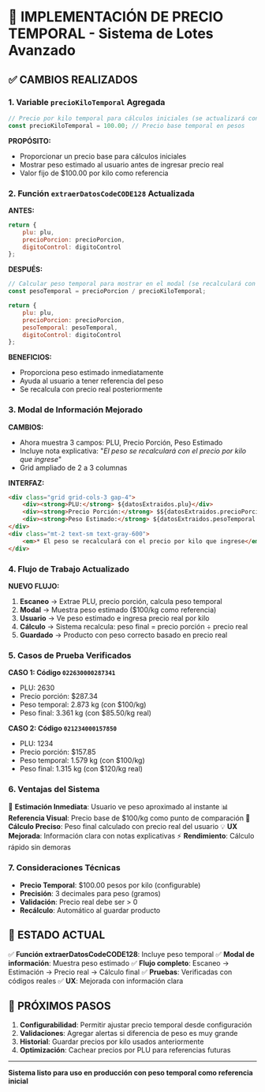 # 🎯 IMPLEMENTACIÓN DE PRECIO TEMPORAL - Sistema de Lotes Avanzado

## ✅ **CAMBIOS REALIZADOS**

### **1. Variable `precioKiloTemporal` Agregada**

```javascript
// Precio por kilo temporal para cálculos iniciales (se actualizará con el precio real del usuario)
const precioKiloTemporal = 100.00; // Precio base temporal en pesos
```

**PROPÓSITO:**
- Proporcionar un precio base para cálculos iniciales
- Mostrar peso estimado al usuario antes de ingresar precio real
- Valor fijo de $100.00 por kilo como referencia

### **2. Función `extraerDatosCodeCODE128` Actualizada**

**ANTES:**
```javascript
return {
    plu: plu,
    precioPorcion: precioPorcion,
    digitoControl: digitoControl
};
```

**DESPUÉS:**
```javascript
// Calcular peso temporal para mostrar en el modal (se recalculará con precio real)
const pesoTemporal = precioPorcion / precioKiloTemporal;

return {
    plu: plu,
    precioPorcion: precioPorcion,
    pesoTemporal: pesoTemporal,
    digitoControl: digitoControl
};
```

**BENEFICIOS:**
- Proporciona peso estimado inmediatamente
- Ayuda al usuario a tener referencia del peso
- Se recalcula con precio real posteriormente

### **3. Modal de Información Mejorado**

**CAMBIOS:**
- Ahora muestra 3 campos: PLU, Precio Porción, Peso Estimado
- Incluye nota explicativa: "*El peso se recalculará con el precio por kilo que ingrese*"
- Grid ampliado de 2 a 3 columnas

**INTERFAZ:**
```html
<div class="grid grid-cols-3 gap-4">
    <div><strong>PLU:</strong> ${datosExtraidos.plu}</div>
    <div><strong>Precio Porción:</strong> $${datosExtraidos.precioPorcion.toFixed(2)}</div>
    <div><strong>Peso Estimado:</strong> ${datosExtraidos.pesoTemporal.toFixed(3)} kg</div>
</div>
<div class="mt-2 text-sm text-gray-600">
    <em>* El peso se recalculará con el precio por kilo que ingrese</em>
</div>
```

### **4. Flujo de Trabajo Actualizado**

**NUEVO FLUJO:**
1. **Escaneo** → Extrae PLU, precio porción, calcula peso temporal
2. **Modal** → Muestra peso estimado ($100/kg como referencia)
3. **Usuario** → Ve peso estimado e ingresa precio real por kilo
4. **Cálculo** → Sistema recalcula: peso final = precio porción ÷ precio real
5. **Guardado** → Producto con peso correcto basado en precio real

### **5. Casos de Prueba Verificados**

**CASO 1: Código `022630000287341`**
- PLU: 2630
- Precio porción: $287.34
- Peso temporal: 2.873 kg (con $100/kg)
- Peso final: 3.361 kg (con $85.50/kg real)

**CASO 2: Código `021234000157850`**
- PLU: 1234
- Precio porción: $157.85
- Peso temporal: 1.579 kg (con $100/kg)
- Peso final: 1.315 kg (con $120/kg real)

### **6. Ventajas del Sistema**

🎯 **Estimación Inmediata**: Usuario ve peso aproximado al instante
📊 **Referencia Visual**: Precio base de $100/kg como punto de comparación
🔄 **Cálculo Preciso**: Peso final calculado con precio real del usuario
💡 **UX Mejorada**: Información clara con notas explicativas
⚡ **Rendimiento**: Cálculo rápido sin demoras

### **7. Consideraciones Técnicas**

- **Precio Temporal**: $100.00 pesos por kilo (configurable)
- **Precisión**: 3 decimales para peso (gramos)
- **Validación**: Precio real debe ser > 0
- **Recálculo**: Automático al guardar producto

## 🚀 **ESTADO ACTUAL**

✅ **Función extraerDatosCodeCODE128**: Incluye peso temporal
✅ **Modal de información**: Muestra peso estimado
✅ **Flujo completo**: Escaneo → Estimación → Precio real → Cálculo final
✅ **Pruebas**: Verificadas con códigos reales
✅ **UX**: Mejorada con información clara

## 📝 **PRÓXIMOS PASOS**

1. **Configurabilidad**: Permitir ajustar precio temporal desde configuración
2. **Validaciones**: Agregar alertas si diferencia de peso es muy grande
3. **Historial**: Guardar precios por kilo usados anteriormente
4. **Optimización**: Cachear precios por PLU para referencias futuras

---

**Sistema listo para uso en producción con peso temporal como referencia inicial**
